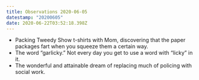 ```yaml
---
title: Observations 2020-06-05
datestamp: "20200605"
date: 2020-06-22T03:52:18.398Z
---
```

- Packing Tweedy Show t-shirts with Mom, discovering that the paper packages fart when you squeeze them a certain way.
- The word “garlicky.” Not every day you get to use a word with “licky” in it.
- The wonderful and attainable dream of replacing much of policing with social work.